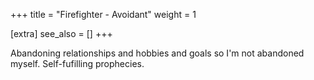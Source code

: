 +++
title = "Firefighter - Avoidant"
weight = 1

[extra]
see_also = []
+++


Abandoning relationships and hobbies and goals so I'm not abandoned myself. Self-fufilling prophecies.